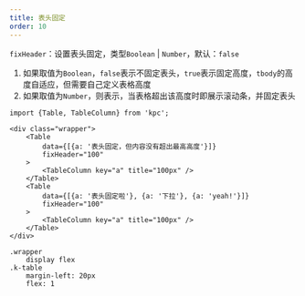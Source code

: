 ```yaml
---
title: 表头固定
order: 10
---
```


`fixHeader`：设置表头固定，类型`Boolean` | `Number`，默认：`false`

1. 如果取值为`Boolean`，`false`表示不固定表头，`true`表示固定高度，`tbody`的高度自适应，但需要自己定义表格高度
2. 如果取值为`Number`，则表示，当表格超出该高度时即展示滚动条，并固定表头

```vdt
import {Table, TableColumn} from 'kpc';

<div class="wrapper">
    <Table
        data={[{a: '表头固定，但内容没有超出最高高度'}]}
        fixHeader="100"
    >
        <TableColumn key="a" title="100px" />
    </Table>
    <Table
        data={[{a: '表头固定啦'}, {a: '下拉'}, {a: 'yeah!'}]}
        fixHeader="100" 
    >
        <TableColumn key="a" title="100px" />
    </Table>
</div>
```

```styl
.wrapper
    display flex
.k-table
    margin-left: 20px
    flex: 1
```
